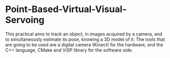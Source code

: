 # Point-Based-Virtual-Visual-Servoing
This practical aims to track an object, in images acquired by a camera, and to simultaneously estimate its pose, knowing a 3D model of it. The tools that are going to be used are a digital camera (Kinect) for the hardware, and the C++ language, CMake and ViSP library for the software side.
